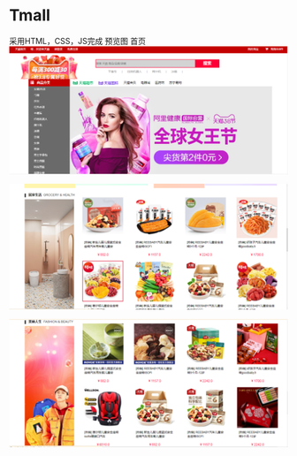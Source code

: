 # Tmall
采用HTML，CSS，JS完成
预览图
首页
![img](https://github.com/JX520/Tmall/blob/master/tianmao/index-1.png)

![img](https://github.com/JX520/Tmall/blob/master/tianmao/index-2.png)

![img](https://github.com/JX520/Tmall/blob/master/tianmao/index-3.png)
